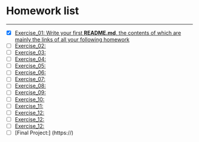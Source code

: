 # Homework list
***
- [x] [Exercise_01: Write your first **README.md**, the contents of which are mainly the links of all your following homework](https://github.com/yukangnineteen/computationalphysics_N2014301020117/blob/master/README.md)
- [ ] [Exercise_02:](https://)
- [ ] [Exercise_03:](https://)
- [ ] [Exercise_04:](https://)
- [ ] [Exercise_05:](https://)
- [ ] [Exercise_06:](https://)
- [ ] [Exercise_07:](https://)
- [ ] [Exercise_08:](https://)
- [ ] [Exercise_09:](https://)
- [ ] [Exercise_10:](https://)
- [ ] [Exercise_11:](https://)
- [ ] [Exercise_12:](https://)
- [ ] [Exercise_12:](https://)
- [ ] [Exercise_12:](https://)
- [ ] [Final Project:] (https://)
